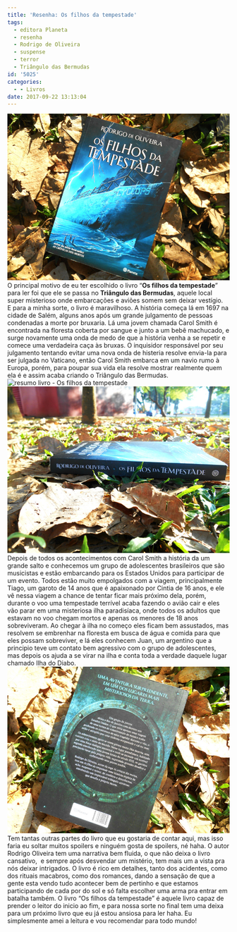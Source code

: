 ```yaml
---
title: 'Resenha: Os filhos da tempestade'
tags:
  - editora Planeta
  - resenha
  - Rodrigo de Oliveira
  - suspense
  - terror
  - Triângulo das Bermudas
id: '5025'
categories:
  - - Livros
date: 2017-09-22 13:13:04
---
```


![resenha livro os filhos da tempestade](/images/2017/09/capa-livro-Os-filhos-da-tempestade.jpg) O principal motivo de eu ter escolhido o livro “**Os filhos da tempestade**” para ler foi que ele se passa no **Triângulo das Bermudas**, aquele local super misterioso onde embarcações e aviões somem sem deixar vestígio.  E para a minha sorte, o livro é maravilhoso. A história começa lá em 1697 na cidade de Salém, alguns anos após um grande julgamento de pessoas condenadas a morte por bruxaria. Lá uma jovem chamada Carol Smith é encontrada na floresta coberta por sangue e junto a um bebê machucado, e surge novamente uma onda de medo de que a história venha a se repetir e comece uma verdadeira caça às bruxas. O inquisidor responsável por seu julgamento tentando evitar uma nova onda de histeria resolve envia-la para ser julgada no Vaticano, então Carol Smith embarca em um navio rumo à Europa, porém, para poupar sua vida ela resolve mostrar realmente quem ela é e assim acaba criando o Triângulo das Bermudas. ![resumo livro - Os filhos da tempestade](/images/2017/09/páginas-livro-Os-filhos-da-tempestade.jpg) ![resumo livro - os filhos da tempestade](/images/2017/09/lombada-livro-os-filhos-da-tempestade.jpg) Depois de todos os acontecimentos com Carol Smith a história da um grande salto e conhecemos um grupo de adolescentes brasileiros que são musicistas e estão embarcando para os Estados Unidos para participar de um evento. Todos estão muito empolgados com a viagem, principalmente Tiago, um garoto de 14 anos que é apaixonado por Cintia de 16 anos, e ele vê nessa viagem a chance de tentar ficar mais próximo dela, porém, durante o voo uma tempestade terrível acaba fazendo o avião cair e eles vão parar em uma misteriosa ilha paradisíaca, onde todos os adultos que estavam no voo chegam mortos e apenas os menores de 18 anos sobreviveram. Ao chegar à ilha no começo eles ficam bem assustados, mas resolvem se embrenhar na floresta em busca de água e comida para que eles possam sobreviver, e lá eles conhecem Juan, um argentino que a principio teve um contato bem agressivo com o grupo de adolescentes, mas depois os ajuda a se virar na ilha e conta toda a verdade daquele lugar chamado Ilha do Diabo. ![resenha livro - os filhos da tempestade](/images/2017/09/contra-capa-os-filhos-da-tempestade-rodrigo-de-oliveira.jpg) Tem tantas outras partes do livro que eu gostaria de contar aqui, mas isso faria eu soltar muitos spoilers e ninguém gosta de spoilers, né haha. O autor Rodrigo Oliveira tem uma narrativa bem fluida, o que não deixa o livro cansativo,  e sempre após desvendar um mistério, tem mais um a vista pra nós deixar intrigados. O livro é rico em detalhes, tanto dos acidentes, como dos rituais macabros, como dos romances, dando a sensação de que a gente esta vendo tudo acontecer bem de pertinho e que estamos participando de cada por do sol e só falta escolher uma arma pra entrar em batalha também. O livro “Os filhos da tempestade” é aquele livro capaz de prender o leitor do inicio ao fim, e para nossa sorte no final tem uma deixa para um próximo livro que eu já estou ansiosa para ler haha. Eu simplesmente amei a leitura e vou recomendar para todo mundo!
